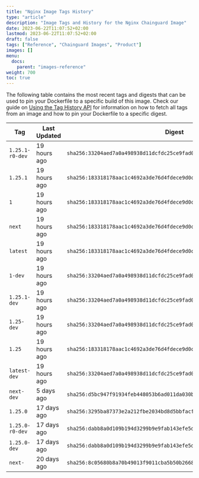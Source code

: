 ```yaml
---
title: "Nginx Image Tags History"
type: "article"
description: "Image Tags and History for the Nginx Chainguard Image"
date: 2023-06-22T11:07:52+02:00
lastmod: 2023-06-22T11:07:52+02:00
draft: false
tags: ["Reference", "Chainguard Images", "Product"]
images: []
menu:
  docs:
    parent: "images-reference"
weight: 700
toc: true
---
```


The following table contains the most recent tags and digests that can be used to pin your Dockerfile to a specific build of this image. Check our guide on [Using the Tag History API](/chainguard/chainguard-images/using-the-tag-history-api/) for information on how to fetch all tags from an image and how to pin your Dockerfile to a specific digest.

| Tag             | Last Updated | Digest                                                                    |
|-----------------|--------------|---------------------------------------------------------------------------|
| `1.25.1-r0-dev` | 19 hours ago | `sha256:33204aed7a0a498938d11dcfdc25ce9fad0687d3dca2b921a1ea49750f88a112` |
| `1.25.1`        | 19 hours ago | `sha256:183318178aac1c4692a3de76d4fdece9d0c78329a3f91eded9949edbbb27d994` |
| `1`             | 19 hours ago | `sha256:183318178aac1c4692a3de76d4fdece9d0c78329a3f91eded9949edbbb27d994` |
| `next`          | 19 hours ago | `sha256:183318178aac1c4692a3de76d4fdece9d0c78329a3f91eded9949edbbb27d994` |
| `latest`        | 19 hours ago | `sha256:183318178aac1c4692a3de76d4fdece9d0c78329a3f91eded9949edbbb27d994` |
| `1-dev`         | 19 hours ago | `sha256:33204aed7a0a498938d11dcfdc25ce9fad0687d3dca2b921a1ea49750f88a112` |
| `1.25.1-dev`    | 19 hours ago | `sha256:33204aed7a0a498938d11dcfdc25ce9fad0687d3dca2b921a1ea49750f88a112` |
| `1.25-dev`      | 19 hours ago | `sha256:33204aed7a0a498938d11dcfdc25ce9fad0687d3dca2b921a1ea49750f88a112` |
| `1.25`          | 19 hours ago | `sha256:183318178aac1c4692a3de76d4fdece9d0c78329a3f91eded9949edbbb27d994` |
| `latest-dev`    | 19 hours ago | `sha256:33204aed7a0a498938d11dcfdc25ce9fad0687d3dca2b921a1ea49750f88a112` |
| `next-dev`      | 5 days ago   | `sha256:d5bc947f91934feb448053b6ad011da030b728dea092ce2cbf43647139403b4d` |
| `1.25.0`        | 17 days ago  | `sha256:3295ba87373e2a212fbe2034bd8d5bbfacff017dd4e14e94508bc7b4c54063de` |
| `1.25.0-r0-dev` | 17 days ago  | `sha256:dabb8a0d109b194d3299b9e9fab143efe5d3632bf4a4e70c464d08fe831fb21b` |
| `1.25.0-dev`    | 17 days ago  | `sha256:dabb8a0d109b194d3299b9e9fab143efe5d3632bf4a4e70c464d08fe831fb21b` |
| `next-`         | 20 days ago  | `sha256:8c05680b8a70b49013f9011cba5b50b26683e3360280a6065d30ef0cd8a50524` |

